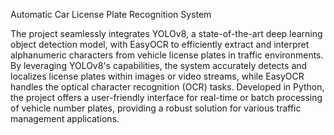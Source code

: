 Automatic Car License Plate Recognition System

The project seamlessly integrates YOLOv8, a state-of-the-art deep learning object detection model, with EasyOCR to efficiently extract and interpret alphanumeric characters from vehicle license plates in traffic environments. By leveraging YOLOv8's capabilities, the system accurately detects and localizes license plates within images or video streams, while EasyOCR handles the optical character recognition (OCR) tasks. Developed in Python, the project offers a user-friendly interface for real-time or batch processing of vehicle number plates, providing a robust solution for various traffic management applications.
